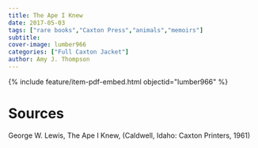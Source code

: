 ```yaml
---
title: The Ape I Knew
date: 2017-05-03
tags: ["rare books","Caxton Press","animals","memoirs"]
subtitle: 
cover-image: lumber966
categories: ["Full Caxton Jacket"]
author: Amy J. Thompson
---
```


{% include feature/item-pdf-embed.html objectid="lumber966" %}

# Sources

George W. Lewis, The Ape I Knew, (Caldwell, Idaho: Caxton Printers, 1961)